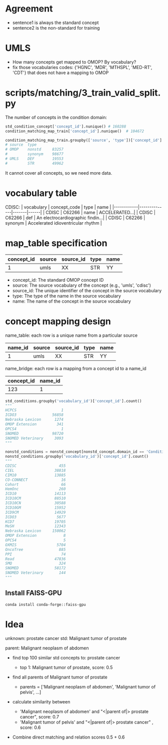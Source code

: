 # Agreement

- sentence1 is always the standard concept
- sentence2 is the non-standard for training


# UMLS
- How many concepts get mapped to OMOP? By vocabulary?
- fix those vocabularies codes: {'HGNC', 'MDR', 'MTHSPL', 'MED-RT', 'CDT'} that does not have a mapping to OMOP

# scripts/matching/3_train_valid_split.py

The number of concepts in the condition domain:
```python
std_condition_concept['concept_id'].nunique() # 160288
condition_matching_map_train['concept_id'].nunique()  # 104672

condition_matching_map_train.groupby(['source', 'type'])['concept_id'].nunique()
# source  type   
# OMOP    nonstd     83257
#         synonym    98677
# UMLS    DEF        19553
#         STR        49962
```
It cannot cover all concepts, so we need more data.

# vocabulary table
CDISC:
| vocabulary | concept_code |  type | name |
|------------|--------------|-------|------|
|   CDISC    |    C62266    |  name  |  ACCELERATED...|
|   CDISC    |    C62266    |  def  |  An electrocardiographic findin...|
|   CDISC    |    C62266    |  synonym  | Accelerated idioventricular rhythm |


# map_table specification

| concept_id | source | source_id | type | name |
|------------|--------|-----------|------|------|
|   1        |  umls  |   XX      |  STR |  YY  |

- concept_id: The standard OMOP concept ID
- source: The source vocabulary of the concept (e.g., 'umls', 'cdisc')
- source_id: The unique identifier of the concept in the source vocabulary
- type: The type of the name in the source vocabulary
- name: The name of the concept in the source vocabulary 


# concept mapping design

name_table: each row is a unique name from a particular source

| name_id | source | source_id | type | name |
|---------|--------|-----------|------|------|
|   1     |  umls  |   XX      |  STR |  YY  |


name_bridge: each row is a mapping from a concept id to a name_id

| concept_id | name_id |
|------------|---------|
|   123      |  1      |


```python
std_conditions.groupby('vocabulary_id')['concept_id'].count()
"""
HCPCS                    1
ICDO3                56858
Nebraska Lexicon      1274
OMOP Extension         341
OPCS4                    1
SNOMED               98720
SNOMED Veterinary     3093
"""

nonstd_conditions = nonstd_concept[nonstd_concept.domain_id == 'Condition']
nonstd_conditions.groupby('vocabulary_id')['concept_id'].count()
"""
CDISC                   455
CIEL                  38818
CIM10                 13885
CO-CONNECT               16
Cohort                   66
HemOnc                  260
ICD10                 14113
ICD10CM               88510
ICD10CN               30588
ICD10GM               15952
ICD9CM                14929
ICDO3                  5677
KCD7                  19705
MeSH                  12343
Nebraska Lexicon     150062
OMOP Extension            8
OPCS4                     5
OXMIS                  5704
OncoTree                885
PPI                      74
Read                  47836
SMQ                     324
SNOMED                58172
SNOMED Veterinary       144
"""
```

## Install FAISS-GPU
```
conda install conda-forge::faiss-gpu
```



# Idea
unknown: prostate cancer
std: Malignant tumor of prostate

parent: Malignant neoplasm of abdomen


- find top 100 similar std concepts to: prostate cancer
    - top 1: Malignant tumor of prostate, score: 0.5
- find all parents of Malignant tumor of prostate
    - parents = ['Malignant neoplasm of abdomen', 'Malignant tumor of pelvis', ...]

- calculate similarity between 
    - 'Malignant neoplasm of abdomen' and  "<|parent of|> prostate cancer", score: 0.7 
    - 'Malignant tumor of pelvis' and  "<|parent of|> prostate cancer" , score: 0.6 
- Combine direct matching and relation scores 0.5 + 0.6